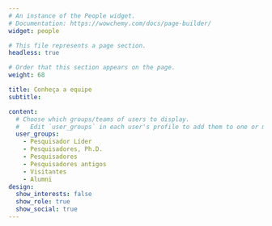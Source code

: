 ```yaml
---
# An instance of the People widget.
# Documentation: https://wowchemy.com/docs/page-builder/
widget: people

# This file represents a page section.
headless: true

# Order that this section appears on the page.
weight: 68

title: Conheça a equipe
subtitle:

content:
  # Choose which groups/teams of users to display.
  #   Edit `user_groups` in each user's profile to add them to one or more of these groups.
  user_groups:
    - Pesquisador Líder
    - Pesquisadores, Ph.D.
    - Pesquisadores
    - Pesquisadores antigos
    - Visitantes
    - Alumni
design:
  show_interests: false
  show_role: true
  show_social: true
---
```

